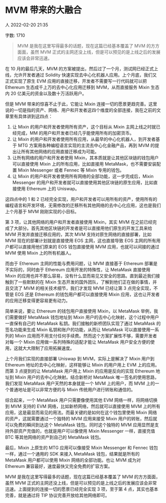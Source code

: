 # MVM 带来的大融合

人
2022-02-20 21:35

字数: 1710

> MVM 是我在这里写得最多的话题，现在这篇已经基本覆盖了 MVM 的方方面面，虽然 MVM 正式的主网还没上线，但是可以预见的是上线之后的发展应该会非常迅速。

在 10 月的最后几天，MVM 的方案被提出，然后过了一个月，测试网已经正式上线，允许开发者通过 Solidity 快速实现去中心化机器人应用。上个月底，我们又正式实现了原生 EVM 应用的直接迁移，开发者不需要写一行代码就可以把 Ethereum 生态成千上万的去中心化应用迁移到 MVM，从而直接服务 Mixin 生态内 20 亿美元的资金以及数十万活跃用户。

但是 MVM 带来的惊喜不止于此，它能让 Mixin 连接一切的愿景更趋完善。这里说的一切是指的资产、网络、用户和开发者这四个维度的全部连接，我在之前的文章里有具体讲到这四点：

1. 让 Mixin 的用户和开发者使用所有资产，这个目标从 Mixin 主网上线之时就已经完成，MM 的用户和开发者已经几乎能使用所有的加密货币。
2. 让 Mixin 的用户和开发者使用所有应用，从最早的中心化机器人，到开发者基于 MTG 方案用各种编程语言实现的主流去中心化金融产品，再到 MVM 的提出让所有其他网络的应用直接迁移成为可能。
3. 让所有网络的用户和开发者使用 Mixin，其本质就是让其他区块链的钱包用户可以直接使用 Mixin 上的所有应用，比如直接用 MetaMask，也不需要安装配置 Mixin Messenger 或者 Fennec 等 Mixin 专用的钱包。
4. 让 Mixin 的用户和开发者使用所有网络的全部功能，这一步完成后，Mixin Messenger 的用户和开发者就可以直接使用其他区块链的原生应用，比如直接使用 Ethereum 上的 Uniswap。

这四点中的 1 和 2 已经完全实现，用户和开发者可以用所有的资产，使用所有的编程语言和开发环境，无需修改的迁移所有其他网络的去中心化应用，这也是我们上个月基于 MVM 刚刚实现的小目标。

第 3 项，让其他网络的用户和开发者直接使用 Mixin，其实 MVM 在之前已经完成了大部分。首先其他区块链的开发者是可以直接用他们原生的开发工具来给 MVM 开发并直接迁移应用的，其次 MVM 支持对原生网络的直接部署，比如 MVM 现在的部署计划就是直接使用 EOS 主网，这也直接导致 EOS 主网的所有用户都可以直接用他们原来的 EOS 钱包直接使用 MVM 应用，也就可以间接的通过 MVM 使用 Mixin 上的所有机器人。

而由于 Ethereum 主网的性能与费用问题，让 MVM 直接基于 Ethereum 部署是不实际的，同时由于 Ethereum 应用开发的特殊性，让 MetaMask 直接使用 Mixin 的应用也并不那么容易，没有什么显而易见又安全的思路。直到最近我们接触到了一些默默的在 Mixin 生态开发的国外团队，了解到他们正在做的事情，并且交流了 MVM 的相关技术细节，我们才发现 MVM 已经让第 3 点完全实现，不管是 EOS 还是 Ethereum 的钱包用户都可以直接使用 Mixin 应用，这也让开发者的应用迁移变得更容易更有动力。

简单来说，要让 Ethereum 的钱包用户直接使用 Mixin，以 MetaMask 举例，我们需要做好 MetaMask 钱包地址到 Mixin 用户的去中心化映射，这个过程中用户一直保有自己的 MetaMask 私钥。我们接触的新桥团队实现了通过 MetaMask 的签名功能来生成 Mixin 私钥和账户的功能，从而让 MetaMask 可以直接使用一系列的 Mixin 应用而不用支付任何手续费。然而这个方案扩展性不够，需要开发者对每一个 Mixin 应用做一系列特殊的适配才能让 MetaMask 用户安全方便的使用，这就大大限制了应用拓展速度。

上个月我们实现的直接部署 Uniswap 到 MVM，实际上是解决了 Mixin 用户到 Ethereum 地址的去中心化映射，这样能够让 Mixin 的用户用上 EVM 上的应用。而第 3 点提到的让 MetaMask 用户用上 Mixin 的应用是反向的实现 Ethereum 地址到 Mixin 用户的去中心化映射。结合新桥对 MetaMask 唯一签名的使用思路，我们发现 MetaMask 用户天然的本身就是一个 MVM 上的用户，而 MVM 上的一个普通地址是可以非常方便的与 Mixin 传统用户进行转账和通信的。

综合起来，一个 MetaMask 用户只需要像使用其他 EVM 网络一样，将网络切换到 MVM 支持的 EVM 网络，比如新桥网络，然后就可以直接使用 MVM 上的所有应用，这是最显而易见的用法。而最关键的是如何在这个钱包里使用 Mixin 网络的资产，这就需要通过一个独特的 MVM 应用来接受 Mixin 用户的转账，然后就可以免费的瞬间到达这个 MetaMask 钱包。同时这个独特的 MVM 应用显然是支持外部资产充值的，也就是用户可以像使用 Mixin Messenger 一样，直接充值 BTC 等其他网络的资产到自己的 MetaMask 钱包。

最后，Mixin 上原生的 MTG 应用可以像接受 Mixin Messenger 和 Fennec 钱包一样，通过一个通用的 SDK 来接入 MetaMask 钱包，结果就是所有的 MetaMask 用户都可以使用 Mixin 网络的全部功能。也让 MVM 成为对 Ethereum 兼容最好，速度最快又完全免费的扩容方案。

MVM 是我在这里写得最多的话题，现在这篇已经基本覆盖了 MVM 的方方面面，虽然 MVM 正式的主网还没上线，但是可以预见的是上线之后的发展应该会非常迅速。上面提到的连接一切的愿景已经完全实现 3 项，至于第 4 点，其实也基本完善，就是通过将 TIP 协议完善开放给其他网络即可。
